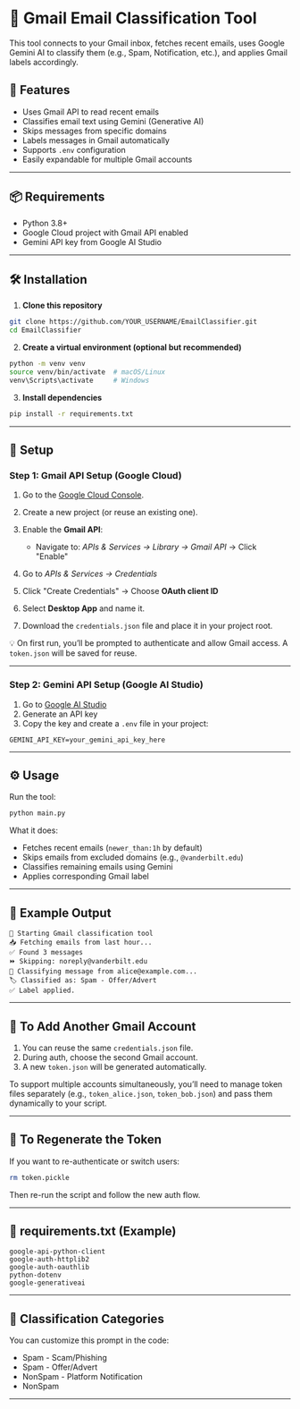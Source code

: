# 📧 Gmail Email Classification Tool

This tool connects to your Gmail inbox, fetches recent emails, uses Google Gemini AI to classify them (e.g., Spam, Notification, etc.), and applies Gmail labels accordingly.

## 🚀 Features

- Uses Gmail API to read recent emails
- Classifies email text using Gemini (Generative AI)
- Skips messages from specific domains
- Labels messages in Gmail automatically
- Supports `.env` configuration
- Easily expandable for multiple Gmail accounts

---

## 📦 Requirements

- Python 3.8+
- Google Cloud project with Gmail API enabled
- Gemini API key from Google AI Studio

---

## 🛠️ Installation

1. **Clone this repository**

```bash
git clone https://github.com/YOUR_USERNAME/EmailClassifier.git
cd EmailClassifier
````

2. **Create a virtual environment (optional but recommended)**

```bash
python -m venv venv
source venv/bin/activate  # macOS/Linux
venv\Scripts\activate     # Windows
```

3. **Install dependencies**

```bash
pip install -r requirements.txt
```

---

## 🔐 Setup

### Step 1: Gmail API Setup (Google Cloud)

1. Go to the [Google Cloud Console](https://console.cloud.google.com/).
2. Create a new project (or reuse an existing one).
3. Enable the **Gmail API**:

   * Navigate to: *APIs & Services → Library → Gmail API* → Click "Enable"
4. Go to *APIs & Services → Credentials*
5. Click "Create Credentials" → Choose **OAuth client ID**
6. Select **Desktop App** and name it.
7. Download the `credentials.json` file and place it in your project root.

💡 On first run, you’ll be prompted to authenticate and allow Gmail access. A `token.json` will be saved for reuse.

---

### Step 2: Gemini API Setup (Google AI Studio)

1. Go to [Google AI Studio](https://makersuite.google.com/app/apikey)
2. Generate an API key
3. Copy the key and create a `.env` file in your project:

```env
GEMINI_API_KEY=your_gemini_api_key_here
```

---

## ⚙️ Usage

Run the tool:

```bash
python main.py
```

What it does:

* Fetches recent emails (`newer_than:1h` by default)
* Skips emails from excluded domains (e.g., `@vanderbilt.edu`)
* Classifies remaining emails using Gemini
* Applies corresponding Gmail label

---

## 🧪 Example Output

```
🔧 Starting Gmail classification tool
📥 Fetching emails from last hour...
✅ Found 3 messages
⏩ Skipping: noreply@vanderbilt.edu
🧠 Classifying message from alice@example.com...
🏷️ Classified as: Spam - Offer/Advert
✅ Label applied.
```

---

## 🔁 To Add Another Gmail Account

1. You can reuse the same `credentials.json` file.
2. During auth, choose the second Gmail account.
3. A new `token.json` will be generated automatically.

To support multiple accounts simultaneously, you’ll need to manage token files separately (e.g., `token_alice.json`, `token_bob.json`) and pass them dynamically to your script.

---

## 🧹 To Regenerate the Token

If you want to re-authenticate or switch users:

```bash
rm token.pickle
```

Then re-run the script and follow the new auth flow.

---

## 📄 requirements.txt (Example)

```
google-api-python-client
google-auth-httplib2
google-auth-oauthlib
python-dotenv
google-generativeai
```

---

## 🧠 Classification Categories

You can customize this prompt in the code:

* Spam - Scam/Phishing
* Spam - Offer/Advert
* NonSpam - Platform Notification
* NonSpam

---

